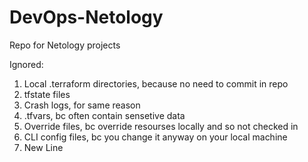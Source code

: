 # DevOps-Netology
Repo for Netology projects

Ignored: 
1) Local .terraform directories, because no need to commit in repo
2) tfstate files
3) Crash logs, for same reason
4) .tfvars, bc often contain sensetive data
5) Override files, bc override resourses locally and so not checked in
6) CLI config files, bc you change it anyway on your local machine
7) New Line
